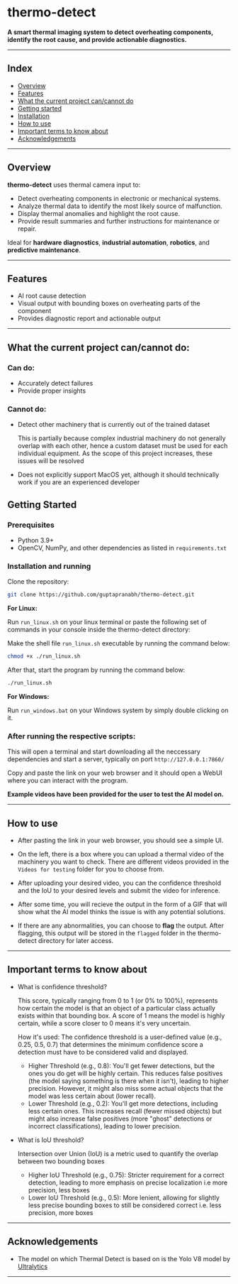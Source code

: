 # thermo-detect

**A smart thermal imaging system to detect overheating components, identify the root cause, and provide actionable diagnostics.**

---

## Index

- [Overview](https://github.com/guptapranabh/thermo-detect?tab=readme-ov-file#overview)
- [Features](https://github.com/guptapranabh/thermo-detect?tab=readme-ov-file#features)
- [What the current project can/cannot do](https://github.com/guptapranabh/thermo-detect?tab=readme-ov-file#what-the-current-project-cancannot-do)
- [Getting started](https://github.com/guptapranabh/thermo-detect?tab=readme-ov-file#getting-started)
- [Installation](https://github.com/guptapranabh/thermo-detect?tab=readme-ov-file#installation-and-running)
- [How to use](https://github.com/guptapranabh/thermo-detect#how-to-use)
- [Important terms to know about](https://github.com/guptapranabh/thermo-detect#important-terms-to-know-about)
- [Acknowledgements](https://github.com/guptapranabh/thermo-detect?tab=readme-ov-file#acknowledgements)
---
## Overview

**thermo-detect** uses thermal camera input to:
- Detect overheating components in electronic or mechanical systems.
- Analyze thermal data to identify the most likely source of malfunction.
- Display thermal anomalies and highlight the root cause.
- Provide result summaries and further instructions for maintenance or repair.

Ideal for **hardware diagnostics**, **industrial automation**, **robotics**, and **predictive maintenance**.

---

## Features

- AI root cause detection
- Visual output with bounding boxes on overheating parts of the component
- Provides diagnostic report and actionable output

---

## What the current project can/cannot do:


### Can do:

- Accurately detect failures 
- Provide proper insights

### Cannot do:

- Detect other machinery that is currently out of the trained dataset

  This is partially because complex industrial machinery do not generally overlap with each other,
  hence a custom dataset must be used for each individual equipment.
  As the scope of this project increases, these issues will be resolved

- Does not explicitly support MacOS yet, although it should technically work if you are an experienced developer

## Getting Started

### Prerequisites
- Python 3.9+
- OpenCV, NumPy, and other dependencies as listed in `requirements.txt`


### Installation and running

Clone the repository:
```bash
git clone https://github.com/guptapranabh/thermo-detect.git
```

**For Linux:**

Run `run_linux.sh` on your linux terminal or paste the following set of commands in your console inside the thermo-detect directory:

Make the shell file `run_linux.sh` executable by running the command below:
```bash
chmod +x ./run_linux.sh
```

After that, start the program by running the command below:
```bash
./run_linux.sh
```

**For Windows:**

Run `run_windows.bat` on your Windows system by simply double clicking on it.



### After running the respective scripts:

  
This will open a terminal and start downloading all the neccessary dependencies and start a server, typically on port `http://127.0.0.1:7860/`

Copy and paste the link on your web browser and it should open a WebUI where you can interact with the program.



**Example videos have been provided for the user to test the AI model on.**


---

## How to use

- After pasting the link in your web browser, you should see a simple UI.
  
- On the left, there is a box where you can upload a thermal video of the machinery you want to check.
  There are different videos provided in the `Videos for testing` folder for you to choose from.

- After uploading your desired video, you can the confidence threshold and the IoU to your desired levels and submit the video for inference.

- After some time, you will recieve the output in the form of a GIF that will show what the AI model thinks the issue is with any potential solutions.

- If there are any abnormalities, you can choose to **flag** the output. After flagging, this output will be stored in the `flagged` folder in the thermo-detect directory for later access.

---

## Important terms to know about

- What is confidence threshold?

  This score, typically ranging from 0 to 1 (or 0% to 100%), represents how certain the model is that an object of a particular class actually exists within that bounding box. A score of 1 means the model is highly certain, while a score closer to 0 means it's very uncertain.

  How it's used: The confidence threshold is a user-defined value (e.g., 0.25, 0.5, 0.7) that determines the minimum confidence score a detection must have to be considered valid and displayed.

    - Higher Threshold (e.g., 0.8): You'll get fewer detections, but the ones you do get will be highly certain. This reduces false positives (the model saying something is there when it isn't), leading to higher precision. However, it might also miss some actual objects that the model was less certain about (lower recall).
    - Lower Threshold (e.g., 0.2): You'll get more detections, including less certain ones. This increases recall (fewer missed objects) but might also increase false positives (more "ghost" detections or incorrect classifications), leading to lower precision.
 


- What is IoU threshold?

  Intersection over Union (IoU) is a metric used to quantify the overlap between two bounding boxes

  - Higher IoU Threshold (e.g., 0.75): Stricter requirement for a correct detection, leading to more emphasis on precise localization i.e more precision, less boxes
  - Lower IoU Threshold (e.g., 0.5): More lenient, allowing for slightly less precise bounding boxes to still be considered correct i.e. less precision, more boxes

---

## Acknowledgements

- The model on which Thermal Detect is based on is the Yolo V8 model by [Ultralytics](https://github.com/ultralytics/ultralytics)

---
